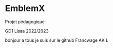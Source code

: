 # EmblemX
Projet pédagogique

GD1
Lisaa 2022/2023




bonjour a tous je suis sur le github 
Francwage AK L
